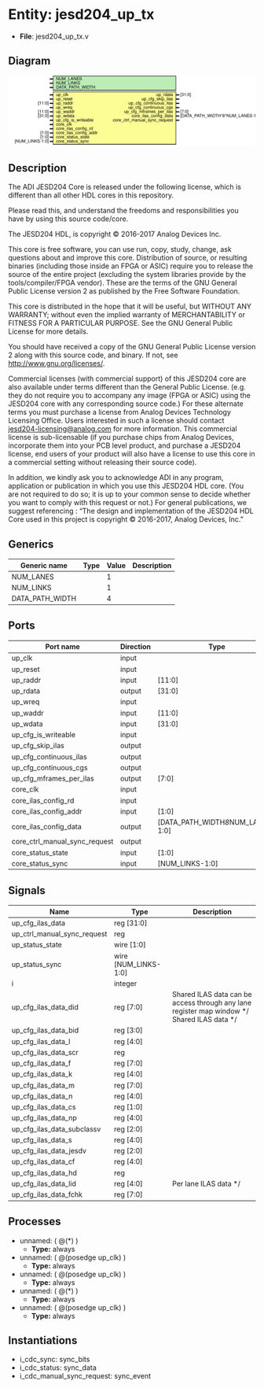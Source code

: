 # Entity: jesd204_up_tx

- **File**: jesd204_up_tx.v
## Diagram

![Diagram](jesd204_up_tx.svg "Diagram")
## Description


 The ADI JESD204 Core is released under the following license, which is
 different than all other HDL cores in this repository.

 Please read this, and understand the freedoms and responsibilities you have
 by using this source code/core.

 The JESD204 HDL, is copyright © 2016-2017 Analog Devices Inc.

 This core is free software, you can use run, copy, study, change, ask
 questions about and improve this core. Distribution of source, or resulting
 binaries (including those inside an FPGA or ASIC) require you to release the
 source of the entire project (excluding the system libraries provide by the
 tools/compiler/FPGA vendor). These are the terms of the GNU General Public
 License version 2 as published by the Free Software Foundation.

 This core  is distributed in the hope that it will be useful, but WITHOUT ANY
 WARRANTY; without even the implied warranty of MERCHANTABILITY or FITNESS FOR
 A PARTICULAR PURPOSE. See the GNU General Public License for more details.

 You should have received a copy of the GNU General Public License version 2
 along with this source code, and binary.  If not, see
 <http://www.gnu.org/licenses/>.

 Commercial licenses (with commercial support) of this JESD204 core are also
 available under terms different than the General Public License. (e.g. they
 do not require you to accompany any image (FPGA or ASIC) using the JESD204
 core with any corresponding source code.) For these alternate terms you must
 purchase a license from Analog Devices Technology Licensing Office. Users
 interested in such a license should contact jesd204-licensing@analog.com for
 more information. This commercial license is sub-licensable (if you purchase
 chips from Analog Devices, incorporate them into your PCB level product, and
 purchase a JESD204 license, end users of your product will also have a
 license to use this core in a commercial setting without releasing their
 source code).

 In addition, we kindly ask you to acknowledge ADI in any program, application
 or publication in which you use this JESD204 HDL core. (You are not required
 to do so; it is up to your common sense to decide whether you want to comply
 with this request or not.) For general publications, we suggest referencing :
 “The design and implementation of the JESD204 HDL Core used in this project
 is copyright © 2016-2017, Analog Devices, Inc.”


## Generics

| Generic name    | Type | Value | Description |
| --------------- | ---- | ----- | ----------- |
| NUM_LANES       |      | 1     |             |
| NUM_LINKS       |      | 1     |             |
| DATA_PATH_WIDTH |      | 4     |             |
## Ports

| Port name                     | Direction | Type                              | Description |
| ----------------------------- | --------- | --------------------------------- | ----------- |
| up_clk                        | input     |                                   |             |
| up_reset                      | input     |                                   |             |
| up_raddr                      | input     | [11:0]                            |             |
| up_rdata                      | output    | [31:0]                            |             |
| up_wreq                       | input     |                                   |             |
| up_waddr                      | input     | [11:0]                            |             |
| up_wdata                      | input     | [31:0]                            |             |
| up_cfg_is_writeable           | input     |                                   |             |
| up_cfg_skip_ilas              | output    |                                   |             |
| up_cfg_continuous_ilas        | output    |                                   |             |
| up_cfg_continuous_cgs         | output    |                                   |             |
| up_cfg_mframes_per_ilas       | output    | [7:0]                             |             |
| core_clk                      | input     |                                   |             |
| core_ilas_config_rd           | input     |                                   |             |
| core_ilas_config_addr         | input     | [1:0]                             |             |
| core_ilas_config_data         | output    | [DATA_PATH_WIDTH*8*NUM_LANES-1:0] |             |
| core_ctrl_manual_sync_request | output    |                                   |             |
| core_status_state             | input     | [1:0]                             |             |
| core_status_sync              | input     | [NUM_LINKS-1:0]                   |             |
## Signals

| Name                        | Type                 | Description                                                                                   |
| --------------------------- | -------------------- | --------------------------------------------------------------------------------------------- |
| up_cfg_ilas_data            | reg [31:0]           |                                                                                               |
| up_ctrl_manual_sync_request | reg                  |                                                                                               |
| up_status_state             | wire [1:0]           |                                                                                               |
| up_status_sync              | wire [NUM_LINKS-1:0] |                                                                                               |
| i                           | integer              |                                                                                               |
| up_cfg_ilas_data_did        | reg [7:0]            |  Shared ILAS data can be access through any lane register map window */  Shared ILAS data */  |
| up_cfg_ilas_data_bid        | reg [3:0]            |                                                                                               |
| up_cfg_ilas_data_l          | reg [4:0]            |                                                                                               |
| up_cfg_ilas_data_scr        | reg                  |                                                                                               |
| up_cfg_ilas_data_f          | reg [7:0]            |                                                                                               |
| up_cfg_ilas_data_k          | reg [4:0]            |                                                                                               |
| up_cfg_ilas_data_m          | reg [7:0]            |                                                                                               |
| up_cfg_ilas_data_n          | reg [4:0]            |                                                                                               |
| up_cfg_ilas_data_cs         | reg [1:0]            |                                                                                               |
| up_cfg_ilas_data_np         | reg [4:0]            |                                                                                               |
| up_cfg_ilas_data_subclassv  | reg [2:0]            |                                                                                               |
| up_cfg_ilas_data_s          | reg [4:0]            |                                                                                               |
| up_cfg_ilas_data_jesdv      | reg [2:0]            |                                                                                               |
| up_cfg_ilas_data_cf         | reg [4:0]            |                                                                                               |
| up_cfg_ilas_data_hd         | reg                  |                                                                                               |
| up_cfg_ilas_data_lid        | reg [4:0]            |  Per lane ILAS data */                                                                        |
| up_cfg_ilas_data_fchk       | reg [7:0]            |                                                                                               |
## Processes
- unnamed: ( @(*) )
  - **Type:** always
- unnamed: ( @(posedge up_clk) )
  - **Type:** always
- unnamed: ( @(posedge up_clk) )
  - **Type:** always
- unnamed: ( @(*) )
  - **Type:** always
- unnamed: ( @(posedge up_clk) )
  - **Type:** always
## Instantiations

- i_cdc_sync: sync_bits
- i_cdc_status: sync_data
- i_cdc_manual_sync_request: sync_event
